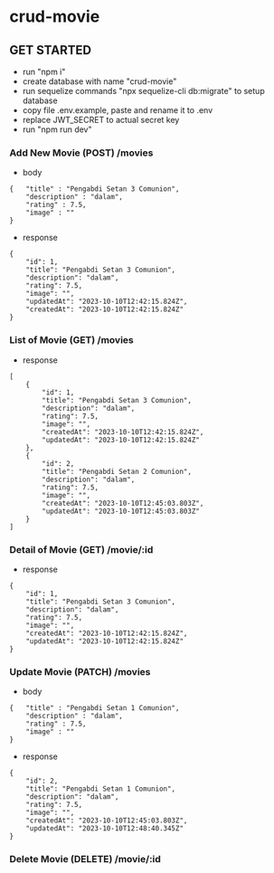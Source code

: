 # crud-movie

## GET STARTED

- run "npm i"
- create database with name "crud-movie"
- run sequelize commands "npx sequelize-cli db:migrate" to setup database
- copy file .env.example, paste and rename it to .env
- replace JWT_SECRET to actual secret key
- run "npm run dev"

### Add New Movie (POST) /movies

- body

```
{   "title" : "Pengabdi Setan 3 Comunion",
    "description" : "dalam",
    "rating" : 7.5,
    "image" : ""
}
```

- response

```
{
    "id": 1,
    "title": "Pengabdi Setan 3 Comunion",
    "description": "dalam",
    "rating": 7.5,
    "image": "",
    "updatedAt": "2023-10-10T12:42:15.824Z",
    "createdAt": "2023-10-10T12:42:15.824Z"
}
```

### List of Movie (GET) /movies

- response

```
[
    {
        "id": 1,
        "title": "Pengabdi Setan 3 Comunion",
        "description": "dalam",
        "rating": 7.5,
        "image": "",
        "createdAt": "2023-10-10T12:42:15.824Z",
        "updatedAt": "2023-10-10T12:42:15.824Z"
    },
    {
        "id": 2,
        "title": "Pengabdi Setan 2 Comunion",
        "description": "dalam",
        "rating": 7.5,
        "image": "",
        "createdAt": "2023-10-10T12:45:03.803Z",
        "updatedAt": "2023-10-10T12:45:03.803Z"
    }
]
```

### Detail of Movie (GET) /movie/:id

- response

```
{
    "id": 1,
    "title": "Pengabdi Setan 3 Comunion",
    "description": "dalam",
    "rating": 7.5,
    "image": "",
    "createdAt": "2023-10-10T12:42:15.824Z",
    "updatedAt": "2023-10-10T12:42:15.824Z"
}
```

### Update Movie (PATCH) /movies

- body

```
{   "title" : "Pengabdi Setan 1 Comunion",
    "description" : "dalam",
    "rating" : 7.5,
    "image" : ""
}
```

- response

```
{
    "id": 2,
    "title": "Pengabdi Setan 1 Comunion",
    "description": "dalam",
    "rating": 7.5,
    "image": "",
    "createdAt": "2023-10-10T12:45:03.803Z",
    "updatedAt": "2023-10-10T12:48:40.345Z"
}
```

### Delete Movie (DELETE) /movie/:id
